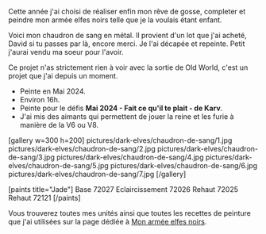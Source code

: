 
Cette année j'ai choisi de réaliser enfin mon rêve de gosse, completer et peindre mon armée elfes noirs telle que je la voulais étant enfant.

Voici mon chaudron de sang en métal.
Il provient d'un lot que j'ai acheté, David si tu passes par là, encore merci.
Je l'ai décapée et repeinte. 
Petit j'aurai vendu ma soeur pour l'avoir.

Ce projet n'as strictement rien à voir avec la sortie de Old World, c'est un projet que j'ai depuis un moment.

* Peinte en Mai 2024.
* Environ 16h.
* Peinte pour le défis __Mai 2024 - Fait ce qu'il te plait - de Karv__.
* J'ai mis des aimants qui permettent de jouer la reine et les furie à manière de la V6 ou V8.

[gallery w=300 h=200]
pictures/dark-elves/chaudron-de-sang/1.jpg
pictures/dark-elves/chaudron-de-sang/2.jpg
pictures/dark-elves/chaudron-de-sang/3.jpg
pictures/dark-elves/chaudron-de-sang/4.jpg
pictures/dark-elves/chaudron-de-sang/5.jpg
pictures/dark-elves/chaudron-de-sang/6.jpg
pictures/dark-elves/chaudron-de-sang/7.jpg
[/gallery]

[paints title="Jade"]
Base	72027
Eclaircissement	72026
Rehaut	72025
Rehaut	72121
[/paints]

Vous trouverez toutes mes unités ainsi que toutes les recettes de peinture que j'ai utilisées
sur la page dédiée à [Mon armée elfes noirs](2024/armee-elfes-noirs.html).

